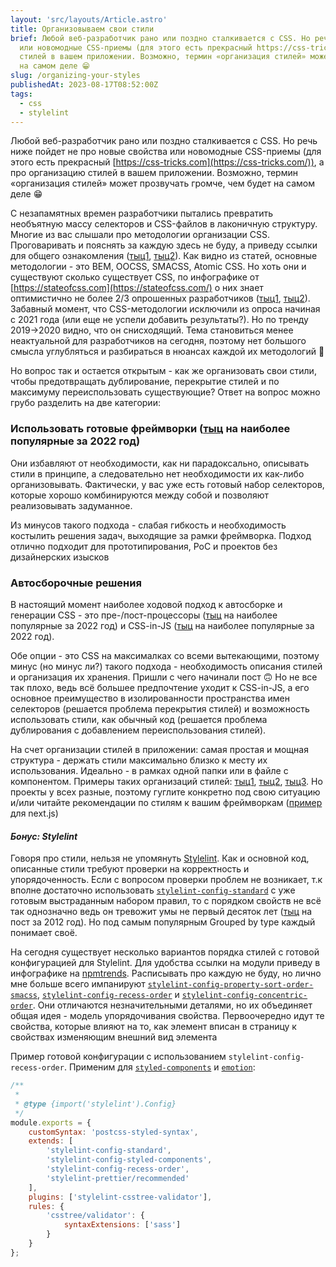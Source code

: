 ```yaml
---
layout: 'src/layouts/Article.astro'
title: Организовываем свои стили
brief: Любой веб-разработчик рано или поздно сталкивается с CSS. Но речь ниже пойдет не про новые свойства
  или новомодные CSS-приемы (для этого есть прекрасный https://css-tricks.com/), а про организацию
  стилей в вашем приложении. Возможно, термин «организация стилей» может прозвучать громче, чем будет
  на самом деле 😁
slug: /organizing-your-styles
publishedAt: 2023-08-17T08:52:00Z
tags:
  - css
  - stylelint
---
```


Любой веб-разработчик рано или поздно сталкивается с CSS. Но речь ниже пойдет не про новые свойства
или новомодные CSS-приемы (для этого есть
прекрасный [https://css-tricks.com](https://css-tricks.com/)), а про организацию
стилей в вашем приложении. Возможно, термин «организация стилей» может прозвучать громче, чем будет
на самом деле 😁

С незапамятных времен разработчики пытались превратить необъятную массу селекторов и CSS-файлов в
лаконичную структуру. Многие из вас слышали про методологии организации CSS. Проговаривать и
пояснять за каждую здесь не буду, а приведу ссылки для общего
ознакомления ([тыц1](https://css-tricks.com/methods-organize-css/), [тыц2](https://www.creativebloq.com/features/a-web-designers-guide-to-css-methodologies)).
Как видно
из статей, основные методологии - это BEM, OOCSS, SMACSS, Atomic CSS. Но хоть они и существуют
сколько существует CSS, по инфографике от [https://stateofcss.com](https://stateofcss.com/) о них
знает оптимистично не более
2/3 опрошенных
разработчиков ([тыц1](https://2019.stateofcss.com/technologies/methodologies/), [тыц2](https://2020.stateofcss.com/en-US/technologies/methodologies/)).
Забавный момент, что CSS-методологии исключили из опроса
начиная с 2021 года (или еще не успели добавить результаты?). Но по тренду 2019->2020 видно, что он
снисходящий. Тема становиться менее неактуальной для разработчиков на сегодня, поэтому нет большого
смысла углубляться и разбираться в нюансах каждой их методологий 👹

Но вопрос так и остается открытым - как же организовать свои стили, чтобы предотвращать
дублирование, перекрытие стилей и по максимуму переиспользовать существующие? Ответ на вопрос можно
грубо разделить на две категории:

### Использовать готовые фреймворки ([тыц](https://2022.stateofcss.com/en-US/css-frameworks/) на наиболее популярные за 2022 год)

Они избавляют от необходимости, как ни парадоксально, описывать стили в принципе, а следовательно
нет необходимости их как-либо организовывать. Фактически, у вас уже есть готовый набор селекторов,
которые хорошо комбинируются между собой и позволяют реализовывать задуманное.

Из минусов такого подхода - слабая гибкость и необходимость костылить решения задач, выходящие за
рамки фреймворка. Подход отлично подходит для прототипирования, PoC и проектов без дизайнерских
изысков

### Автосборочные решения

В настоящий момент наиболее ходовой подход к автосборке и генерации CSS - это
пре-/пост-процессоры ([тыц](https://2022.stateofcss.com/en-US/other-tools/) на наиболее популярные
за 2022 год) и CSS-in-JS ([тыц](https://2022.stateofcss.com/en-US/css-in-js/) на наиболее популярные
за 2022 год).

Обе опции - это CSS на максималках со всеми вытекающими, поэтому минус (но минус ли?) такого
подхода - необходимость описания стилей и организация их хранения. Пришли с чего начинали пост 🙃 Но
не все так плохо, ведь всё большее предпочтение уходит к CSS-in-JS, а его основное преимущество в
изолированности пространства имен селекторов (решается проблема перекрытия стилей) и возможность
использовать стили, как обычный код (решается проблема дублирования с добавлением переиспользования
стилей).

На счет организации стилей в приложении: самая простая и мощная структура - держать стили
максимально близко к месту их использования. Идеально - в рамках одной папки или в файле с
компонентом. Примеры таких организаций
стилей: [тыц1](https://blog.logrocket.com/styling-react-5-ways-style-react-apps/), [тыц2](https://www.taniarascia.com/react-architecture-directory-structure/), [тыц3](https://medium.com/@kmathy/angular-tips-and-tricks-for-css-structure-cb73fa50f0e8).
Но проекты у всех разные, поэтому
гуглите конкретно под свою ситуацию и/или читайте рекомендации по стилям к вашим
фреймворкам ([пример](https://nextjs.org/docs/app/building-your-application/styling)
для next.js)

#### _Бонус: Stylelint_

Говоря про стили, нельзя не упомянуть [Stylelint](https://stylelint.io/). Как и основной код,
описанные стили требуют
проверки на корректность и упорядоченность. Если с вопросом проверки проблем не возникает, т.к
вполне достаточно
использовать [`stylelint-config-standard`](https://www.npmjs.com/package/stylelint-config-standard)
с уже готовым выстраданным набором правил,
то с порядком свойств не всё так однозначно ведь он тревожит умы не первый десяток
лет ([тыц](https://css-tricks.com/poll-results-how-do-you-order-your-css-properties/) на пост
за 2012 год). Но под самым популярным Grouped by type каждый понимает своё.

На сегодня существует несколько вариантов порядка стилей с готовой конфигурацией для Stylelint. Для
удобства ссылки на модули приведу в инфографике
на [npmtrends](https://npmtrends.com/stylelint-config-clean-order-vs-stylelint-config-concentric-order-vs-stylelint-config-idiomatic-order-vs-stylelint-config-property-sort-order-smacss-vs-stylelint-config-rational-order-vs-stylelint-config-recess-order).
Расписывать про каждую не буду, но
лично мне больше всего
импанируют [`stylelint-config-property-sort-order-smacss`](https://www.npmjs.com/package/stylelint-config-property-sort-order-smacss),
[`stylelint-config-recess-order`](https://npmjs.com/package/stylelint-config-recess-order)
и [`stylelint-config-concentric-order`](https://www.npmjs.com/package/stylelint-config-concentric-order).
Они отличаются незначительными
деталями, но их объединяет общая идея - модель упорядочивания свойства. Первоочередно идут те
свойства, которые влияют на то, как элемент вписан в страницу к свойствах изменяющим внешний вид
элемента

Пример готовой конфигурации с использованием `stylelint-config-recess-order`.
Применим для [`styled-components`](https://styled-components.com/)
и [`emotion`](https://emotion.sh/):

```js title="stylelint.config.cjs"
/**
 *
 * @type {import('stylelint').Config}
 */
module.exports = {
    customSyntax: 'postcss-styled-syntax',
    extends: [
        'stylelint-config-standard',
        'stylelint-config-styled-components',
        'stylelint-config-recess-order',
        'stylelint-prettier/recommended'
    ],
    plugins: ['stylelint-csstree-validator'],
    rules: {
        'csstree/validator': {
            syntaxExtensions: ['sass']
        }
    }
};
```
